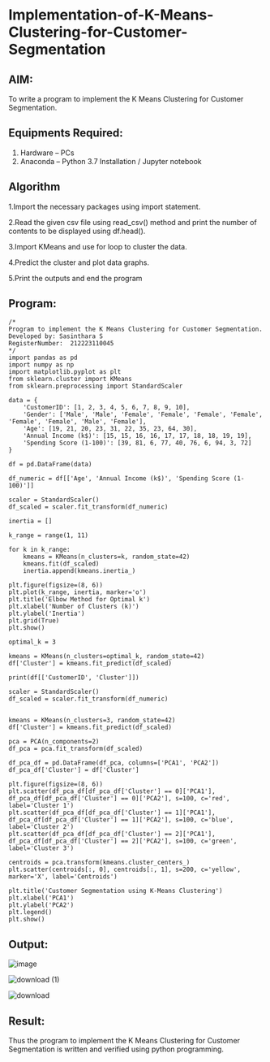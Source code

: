 # Implementation-of-K-Means-Clustering-for-Customer-Segmentation

## AIM:
To write a program to implement the K Means Clustering for Customer Segmentation.

## Equipments Required:
1. Hardware – PCs
2. Anaconda – Python 3.7 Installation / Jupyter notebook

## Algorithm

1.Import the necessary packages using import statement.

2.Read the given csv file using read_csv() method and print the number of contents to be displayed using df.head().

3.Import KMeans and use for loop to cluster the data.

4.Predict the cluster and plot data graphs.

5.Print the outputs and end the program

## Program:
```
/*
Program to implement the K Means Clustering for Customer Segmentation.
Developed by: Sasinthara S
RegisterNumber:  212223110045
*/
import pandas as pd
import numpy as np
import matplotlib.pyplot as plt
from sklearn.cluster import KMeans
from sklearn.preprocessing import StandardScaler

data = {
    'CustomerID': [1, 2, 3, 4, 5, 6, 7, 8, 9, 10],
    'Gender': ['Male', 'Male', 'Female', 'Female', 'Female', 'Female', 'Female', 'Female', 'Male', 'Female'],
    'Age': [19, 21, 20, 23, 31, 22, 35, 23, 64, 30],
    'Annual Income (k$)': [15, 15, 16, 16, 17, 17, 18, 18, 19, 19],
    'Spending Score (1-100)': [39, 81, 6, 77, 40, 76, 6, 94, 3, 72]
}

df = pd.DataFrame(data)

df_numeric = df[['Age', 'Annual Income (k$)', 'Spending Score (1-100)']]

scaler = StandardScaler()
df_scaled = scaler.fit_transform(df_numeric)

inertia = []  

k_range = range(1, 11)

for k in k_range:
    kmeans = KMeans(n_clusters=k, random_state=42)
    kmeans.fit(df_scaled)
    inertia.append(kmeans.inertia_)  

plt.figure(figsize=(8, 6))
plt.plot(k_range, inertia, marker='o')
plt.title('Elbow Method for Optimal k')
plt.xlabel('Number of Clusters (k)')
plt.ylabel('Inertia')
plt.grid(True)
plt.show()

optimal_k = 3  

kmeans = KMeans(n_clusters=optimal_k, random_state=42)
df['Cluster'] = kmeans.fit_predict(df_scaled)

print(df[['CustomerID', 'Cluster']])

scaler = StandardScaler()
df_scaled = scaler.fit_transform(df_numeric)


kmeans = KMeans(n_clusters=3, random_state=42)
df['Cluster'] = kmeans.fit_predict(df_scaled)

pca = PCA(n_components=2)
df_pca = pca.fit_transform(df_scaled)

df_pca_df = pd.DataFrame(df_pca, columns=['PCA1', 'PCA2'])
df_pca_df['Cluster'] = df['Cluster']

plt.figure(figsize=(8, 6))
plt.scatter(df_pca_df[df_pca_df['Cluster'] == 0]['PCA1'], df_pca_df[df_pca_df['Cluster'] == 0]['PCA2'], s=100, c='red', label='Cluster 1')
plt.scatter(df_pca_df[df_pca_df['Cluster'] == 1]['PCA1'], df_pca_df[df_pca_df['Cluster'] == 1]['PCA2'], s=100, c='blue', label='Cluster 2')
plt.scatter(df_pca_df[df_pca_df['Cluster'] == 2]['PCA1'], df_pca_df[df_pca_df['Cluster'] == 2]['PCA2'], s=100, c='green', label='Cluster 3')

centroids = pca.transform(kmeans.cluster_centers_)
plt.scatter(centroids[:, 0], centroids[:, 1], s=200, c='yellow', marker='X', label='Centroids')

plt.title('Customer Segmentation using K-Means Clustering')
plt.xlabel('PCA1')
plt.ylabel('PCA2')
plt.legend()
plt.show()

```

## Output:

![image](https://github.com/user-attachments/assets/04e8c1aa-1d1e-4693-bc93-e4a042513981)

![download (1)](https://github.com/user-attachments/assets/6e78f6e4-84d6-4ceb-8a4b-1da5fe3ec5fa)

![download](https://github.com/user-attachments/assets/e206baae-1a83-4cc6-9c2b-e7805c7e712b)



## Result:
Thus the program to implement the K Means Clustering for Customer Segmentation is written and verified using python programming.
